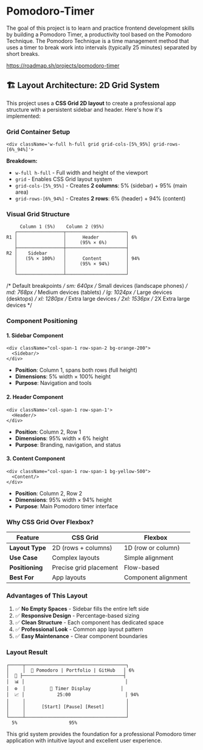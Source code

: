 # Pomodoro-Timer
The goal of this project is to learn and practice frontend development skills by building a Pomodoro Timer, a productivity tool based on the Pomodoro Technique. The Pomodoro Technique is a time management method that uses a timer to break work into intervals (typically 25 minutes) separated by short breaks.

https://roadmap.sh/projects/pomodoro-timer


## 🏗️ Layout Architecture: 2D Grid System

This project uses a **CSS Grid 2D layout** to create a professional app structure with a persistent sidebar and header. Here's how it's implemented:

### Grid Container Setup

```tsx
<div className='w-full h-full grid grid-cols-[5%_95%] grid-rows-[6%_94%]'>
```

**Breakdown:**
- `w-full h-full` - Full width and height of the viewport
- `grid` - Enables CSS Grid layout system
- `grid-cols-[5%_95%]` - Creates **2 columns**: 5% (sidebar) + 95% (main area)
- `grid-rows-[6%_94%]` - Creates **2 rows**: 6% (header) + 94% (content)

### Visual Grid Structure

```
     Column 1 (5%)    Column 2 (95%)
   ┌─────────────────┬──────────────────────┐
R1 │                 │      Header          │ 6%
   │                 │     (95% × 6%)       │
   ├─────────────────┼──────────────────────┤
R2 │    Sidebar      │                      │
   │   (5% × 100%)   │      Content         │ 94%
   │                 │     (95% × 94%)      │
   │                 │                      │
   └─────────────────┴──────────────────────┘
```

/* Default breakpoints */
sm: 640px   /* Small devices (landscape phones) */
md: 768px   /* Medium devices (tablets) */
lg: 1024px  /* Large devices (desktops) */
xl: 1280px  /* Extra large devices */
2xl: 1536px /* 2X Extra large devices */

### Component Positioning

#### 1. Sidebar Component
```tsx
<div className="col-span-1 row-span-2 bg-orange-200">
  <Sidebar/>
</div>
```
- **Position**: Column 1, spans both rows (full height)
- **Dimensions**: 5% width × 100% height
- **Purpose**: Navigation and tools

#### 2. Header Component
```tsx
<div className='col-span-1 row-span-1'>
  <Header/>
</div>
```
- **Position**: Column 2, Row 1
- **Dimensions**: 95% width × 6% height
- **Purpose**: Branding, navigation, and status

#### 3. Content Component
```tsx
<div className="col-span-1 row-span-1 bg-yellow-500">
  <Content/>
</div>
```
- **Position**: Column 2, Row 2
- **Dimensions**: 95% width × 94% height
- **Purpose**: Main Pomodoro timer interface

### Why CSS Grid Over Flexbox?

| Feature | CSS Grid | Flexbox |
|---------|----------|---------|
| **Layout Type** | 2D (rows + columns) | 1D (row or column) |
| **Use Case** | Complex layouts | Simple alignment |
| **Positioning** | Precise grid placement | Flow-based |
| **Best For** | App layouts | Component alignment |

### Advantages of This Layout

1. ✅ **No Empty Spaces** - Sidebar fills the entire left side
2. ✅ **Responsive Design** - Percentage-based sizing
3. ✅ **Clean Structure** - Each component has dedicated space
4. ✅ **Professional Look** - Common app layout pattern
5. ✅ **Easy Maintenance** - Clear component boundaries

### Layout Result

```
┌─────┬─────────────────────────────────────┐
│     │  🍅 Pomodoro | Portfolio | GitHub   │ 6%
│  📱 ├─────────────────────────────────────┤
│  📊 │                                     │
│  ⚙️  │         🍅 Timer Display           │
│  📈 │            25:00                    │ 94%
│     │                                     │
│     │      [Start] [Pause] [Reset]        │
│     │                                     │
└─────┴─────────────────────────────────────┘
  5%                   95%
```

This grid system provides the foundation for a professional Pomodoro timer application with intuitive layout and excellent user experience.
